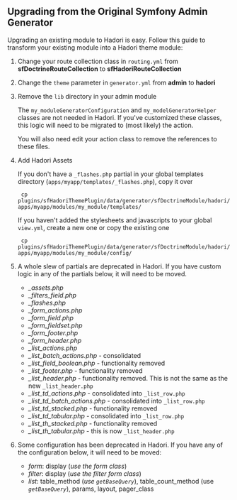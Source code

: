 Upgrading from the Original Symfony Admin Generator
---------------------------------------------------

Upgrading an existing module to Hadori is easy.  Follow this guide to transform your existing module into a Hadori theme module:

1. Change your route collection class in `routing.yml` from **sfDoctrineRouteCollection** to **sfHadoriRouteCollection**

2. Change the `theme` parameter in `generator.yml` from **admin** to **hadori**

3. Remove the `lib` directory in your admin module

    The `my_moduleGeneratorConfiguration` and `my_modelGeneratorHelper` classes are not needed in Hadori.  If you've customized these
    classes, this logic will need to be migrated to (most likely) the action.
    
    You will also need edit your action class to remove the references to these files.
        
4. Add Hadori Assets
  
    If you don't have a `_flashes.php` partial in your global templates directory (`apps/myapp/templates/_flashes.php`), copy it over

        cp plugins/sfHadoriThemePlugin/data/generator/sfDoctrineModule/hadori/templates/_flashes.php apps/myapp/modules/my_module/templates/

    If you haven't added the stylesheets and javascripts to your global `view.yml`, create a new one or copy the existing one

        cp plugins/sfHadoriThemePlugin/data/generator/sfDoctrineModule/hadori/skeleton/config/view.yml apps/myapp/modules/my_module/config/

5. A whole slew of partials are deprecated in Hadori.  If you have custom logic in any of the partials below, it will need to be moved.

    - *\_assets.php*
    - *\_filters\_field.php*
    - *\_flashes.php*
    - *\_form\_actions.php*
    - *\_form\_field.php*
    - *\_form\_fieldset.php*
    - *\_form\_footer.php*
    - *\_form\_header.php*
    - *\_list\_actions.php*
    - *\_list\_batch\_actions.php* - consolidated
    - *\_list\_field\_boolean.php* - functionality removed
    - *\_list\_footer.php* - functionality removed
    - *\_list\_header.php* - functionality removed.  This is not the same as the new `_list_header.php`
    - *\_list\_td\_actions.php* - consolidated into `_list_row.php`
    - *\_list\_td\_batch\_actions.php* - consolidated into `_list_row.php`
    - *\_list\_td\_stacked.php* - functionality removed
    - *\_list\_td\_tabular.php* - consolidated into `_list_row.php`
    - *\_list\_th\_stacked.php* - functionality removed
    - *\_list\_th\_tabular.php* - this is now `_list_header.php`

6. Some configuration has been deprecated in Hadori.  If you have any of the configuration below, it will need to be moved:

    - *form*: display (*use the form class*)
    - *filter*: display (*use the filter form class*)
    - *list*: table\_method (*use `getBaseQuery`*), table\_count\_method (use *`getBaseQuery`*), params, layout, pager\_class
